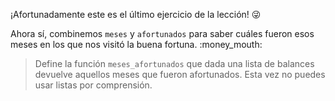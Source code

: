¡Afortunadamente este es el último ejercicio de la lección! :stuck_out_tongue_winking_eye:

Ahora sí, combinemos `meses` y `afortunados` para saber cuáles fueron esos meses en los que nos visitó la buena fortuna. :money_mouth:

> Define la función `meses_afortunados` que dada una lista de balances devuelve aquellos meses que fueron afortunados. Esta vez no puedes usar listas por comprensión.